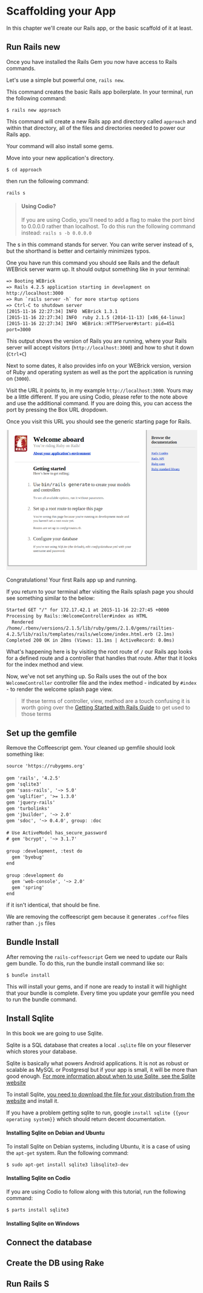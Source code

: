 # Scaffolding your App

In this chapter we'll create our Rails app, or the basic scaffold of it at least.

## Run Rails new

Once you have installed the Rails Gem you now have access to Rails commands.

Let's use a simple but powerful one, `rails new`.

This command creates the basic Rails app boilerplate. In your terminal, run the following command:

```
$ rails new approach
```

This command will create a new Rails app and directory called `approach` and within that directory, all of the files and directories needed to power our Rails app.

Your command will also install some gems.

Move into your new application's directory.

```
$ cd approach
```

then run the following command:

```
rails s
```

> #### Using Codio?
> If you are using Codio, you'll need to add a flag to make the port bind to 0.0.0.0 rather than localhost. To do this run the following command instead: `rails s -b 0.0.0.0`

The s in this command stands for server. You can write server instead of s, but the shorthand is better and certainly minimizes typos.

One you have run this command you should see Rails and the default WEBrick server warm up. It should output something like in your terminal:

```
=> Booting WEBrick                                                                                                                                         
=> Rails 4.2.5 application starting in development on http://localhost:3000                                                                                  
=> Run `rails server -h` for more startup options                                                                                                          
=> Ctrl-C to shutdown server                                                                                                                               
[2015-11-16 22:27:34] INFO  WEBrick 1.3.1                                                                                                                  
[2015-11-16 22:27:34] INFO  ruby 2.1.5 (2014-11-13) [x86_64-linux]                                                                                         
[2015-11-16 22:27:34] INFO  WEBrick::HTTPServer#start: pid=451 port=3000  
```

This output shows the version of Rails you are running, where your Rails server will accept visitors (`http://localhost:3000`) and how to shut it down (`Ctrl+C`)

Next to some dates, it also provides info on your WEBrick version, version of Ruby and operating system as well as the port the application is running on (`3000`).

Visit the URL it points to, in my example `http://localhost:3000`. Yours may be a little different. If you are using Codio, please refer to the note above and use the additional command. If you are doing this, you can access the port by pressing the Box URL dropdown.

Once you visit this URL you should see the generic starting page for Rails.

![Default Rails Splash Page](rails-splash-page.png "The default Rails splash page")

Congratulations! Your first Rails app up and running.

If you return to your terminal after visiting the Rails splash page you should see something similar to the below:

```
Started GET "/" for 172.17.42.1 at 2015-11-16 22:27:45 +0000
Processing by Rails::WelcomeController#index as HTML
  Rendered /home/.rbenv/versions/2.1.5/lib/ruby/gems/2.1.0/gems/railties-4.2.5/lib/rails/templates/rails/welcome/index.html.erb (2.1ms)
Completed 200 OK in 28ms (Views: 11.1ms | ActiveRecord: 0.0ms)
```

What's happening here is by visiting the root route of ```/``` our Rails app looks for a defined route and a controller that handles that route. After that it looks for the index method and view.

Now, we've not set anything up. So Rails uses the out of the box `WelcomeController` controller file and the index method - indicated by `#index` - to render the welcome splash page view.

> If these terms of controller, view, method are a touch confusing it is worth going over the [Getting Started with Rails Guide](http://guides.rubyonrails.org/getting_started.html) to get used to those terms

## Set up the gemfile

Remove the Coffeescript gem. Your cleaned up gemfile should look something like:

```
source 'https://rubygems.org'

gem 'rails', '4.2.5'
gem 'sqlite3'
gem 'sass-rails', '~> 5.0'
gem 'uglifier', '>= 1.3.0'
gem 'jquery-rails'
gem 'turbolinks'
gem 'jbuilder', '~> 2.0'
gem 'sdoc', '~> 0.4.0', group: :doc

# Use ActiveModel has_secure_password
# gem 'bcrypt', '~> 3.1.7'

group :development, :test do
  gem 'byebug'
end

group :development do
  gem 'web-console', '~> 2.0'
  gem 'spring'
end
```

if it isn't identical, that should be fine. 

We are removing the coffeescript gem because it generates ```.coffee``` files rather than ```.js``` files

## Bundle Install

After removing the ```rails-coffeescript``` Gem we need to update our Rails gem bundle. To do this, run the bundle install command like so:

```
$ bundle install
```

This will install your gems, and if none are ready to install it will highlight that your bundle is complete. Every time you update your gemfile you need to run the bundle command.

## Install Sqlite

In this book we are going to use Sqlite.

Sqlite is a SQL database that creates a local ```.sqlite``` file on your fileserver which stores your database.

Sqlite is basically what powers Android applications. It is not as robust or scalable as MySQL or Postgresql but if your app is small, it will be more than good enough. [For more information about when to use Sqlite, see the Sqlite website](https://www.sqlite.org/whentouse.html)

To install Sqlite, [you need to download the file for your distribution from the website](https://www.sqlite.org/download.html) and install it.

If you have a problem getting sqlite to run, google ```install sqlite {{your operating system}}``` which should return decent documentation.

#### Installing Sqlite on Debian and Ubuntu

To install Sqlite on Debian systems, including Ubuntu, it is a case of using the ```apt-get``` system. Run the following command:

```
$ sudo apt-get install sqlite3 libsqlite3-dev
```

#### Installing Sqlite on Codio

If you are using Codio to follow along with this tutorial, run the following command:

```
$ parts install sqlite3
```

#### Installing Sqlite on Windows

## Connect the database

## Create the DB using Rake

## Run Rails S